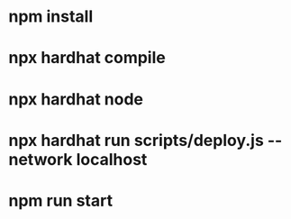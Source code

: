 # npm install
# npx hardhat compile
# npx hardhat node
# npx hardhat run scripts/deploy.js --network localhost 
# npm run start
